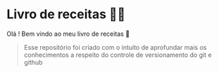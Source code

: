 
# Livro de receitas :man_cook:

Olá ! Bem vindo ao meu livro de receitas :wave:





<blockquote>
Esse repositório foi criado com o intuíto de aprofundar mais os conhecimentos a respeito do controle de versionamento do git e github
</blockquote> 
